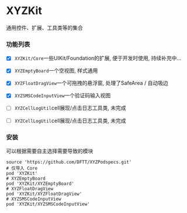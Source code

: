 # XYZKit
通用控件、扩展、工具类等的集合

### 功能列表
- [x] ```XYZKit/Core```一些UIKit/Foundation的扩展, 便于开发时使用, 持续补充中...
- [x] ```XYZEmptyBoard```一个空视图, 样式通用
- [x] ```XYZFloatDragView```一个可拖拽的悬浮窗, 处理了SafeArea / 自动吸边
- [x] ```XYZSMSCodeInputView```一个验证码输入视图
- [ ] ```XYZCellLogUtil```cell展现/点击日志工具类, 未完成
- [ ] ```XYZCellLogUtil```cell展现/点击日志工具类, 未完成


### 安装
可以根据需要自主选择需要导致的模块
```
source 'https://github.com/DFTT/XYZPodspecs.git'
# 仅导入 Core
pod 'XYZKit'
# XYZEmptyBoard
pod 'XYZKit/XYZEmptyBoard'
# XYZFloatDragView
pod 'XYZKit/XYZFloatDragView'
# XYZSMSCodeInputView
pod 'XYZKit/XYZSMSCodeInputView'
```
